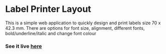 # Label Printer Layout
This is a simple web application to quickly design and print labels size 70 x 42.3 mm. There are options for font size, alignment, different fonts, bold/underline/italic and change font colour

### See it live [here](https://labels-printer.glitch.me/)
